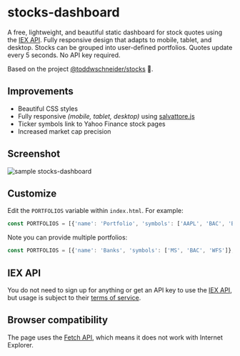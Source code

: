 # stocks-dashboard

A free, lightweight, and beautiful static dashboard for stock quotes using the [IEX API](https://iextrading.com/developer/). Fully responsive design that adapts to mobile, tablet, and desktop. Stocks can be grouped into user-defined portfolios. Quotes update every 5 seconds. No API key required.

Based on the project <a href="https://github.com/toddwschneider/stocks">@toddwschneider/stocks</a> 🙏.

## Improvements

- Beautiful CSS styles
- Fully responsive *(mobile, tablet, desktop)* using [salvattore.js](https://salvattore.js.org/)
- Ticker symbols link to Yahoo Finance stock pages
- Increased market cap precision

## Screenshot

![sample stocks-dashboard](https://i.imgur.com/WNzVRQ0.png)

## Customize

Edit the `PORTFOLIOS` variable within `index.html`. For example:

```js
const PORTFOLIOS = [{'name': 'Portfolio', 'symbols': ['AAPL', 'BAC', 'BRK.B', 'SPY', 'F']}];
```

Note you can provide multiple portfolios:

```js
const PORTFOLIOS = [{'name': 'Banks', 'symbols': ['MS', 'BAC', 'WFS']}, {'name': 'Tech', 'symbols': ['AAPL', 'GOOG', 'AMZN', 'NVDA']}];
```

## IEX API

You do not need to sign up for anything or get an API key to use the [IEX API](https://iextrading.com/developer/docs/), but usage is subject to their [terms of service](https://iextrading.com/api-terms/).

## Browser compatibility

The page uses the [Fetch API](https://developer.mozilla.org/en-US/docs/Web/API/Fetch_API), which means it does not work with Internet Explorer.
